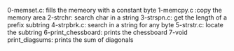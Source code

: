 0-memset.c: fills the memeory with a constant byte
1-memcpy.c :copy the memory area
2-strchr: search char in a string
3-strspn.c: get the length of a prefix subtring
4-strpbrk.c: search in a string for any byte
5-strstr.c: locate the subtring
6-print_chessboard: prints the chessboard
7-void print_diagsums: prints the sum of diagonals
